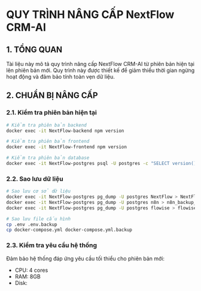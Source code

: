 # QUY TRÌNH NÂNG CẤP NextFlow CRM-AI

## 1. TỔNG QUAN

Tài liệu này mô tả quy trình nâng cấp NextFlow CRM-AI từ phiên bản hiện tại lên phiên bản mới. Quy trình này được thiết kế để giảm thiểu thời gian ngừng hoạt động và đảm bảo tính toàn vẹn dữ liệu.

## 2. CHUẨN BỊ NÂNG CẤP

### 2.1. Kiểm tra phiên bản hiện tại

```bash
# Kiểm tra phiên bản backend
docker exec -it NextFlow-backend npm version

# Kiểm tra phiên bản frontend
docker exec -it NextFlow-frontend npm version

# Kiểm tra phiên bản database
docker exec -it NextFlow-postgres psql -U postgres -c "SELECT version();"
```

### 2.2. Sao lưu dữ liệu

```bash
# Sao lưu cơ sở dữ liệu
docker exec -it NextFlow-postgres pg_dump -U postgres NextFlow > NextFlow_backup_$(date +%Y%m%d).sql
docker exec -it NextFlow-postgres pg_dump -U postgres n8n > n8n_backup_$(date +%Y%m%d).sql
docker exec -it NextFlow-postgres pg_dump -U postgres flowise > flowise_backup_$(date +%Y%m%d).sql

# Sao lưu file cấu hình
cp .env .env.backup
cp docker-compose.yml docker-compose.yml.backup
```

### 2.3. Kiểm tra yêu cầu hệ thống

Đảm bảo hệ thống đáp ứng yêu cầu tối thiểu cho phiên bản mới:

- CPU: 4 cores
- RAM: 8GB
- Disk: 